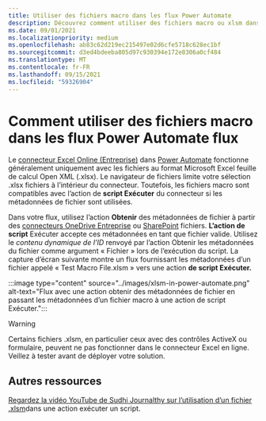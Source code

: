 ```yaml
---
title: Utiliser des fichiers macro dans les flux Power Automate
description: Découvrez comment utiliser des fichiers macro ou xlsm dans Power Automate flux.
ms.date: 09/01/2021
ms.localizationpriority: medium
ms.openlocfilehash: ab83c62d219ec215497e02d6cfe5718c628ec1bf
ms.sourcegitcommit: d3ed4bdeeba805d97c930394e172e8306a0cf484
ms.translationtype: MT
ms.contentlocale: fr-FR
ms.lasthandoff: 09/15/2021
ms.locfileid: "59326904"
---
```

# <a name="how-to-use-macro-files-in-power-automate-flows"></a>Comment utiliser des fichiers macro dans les flux Power Automate flux

Le [connecteur Excel Online (Entreprise)](https://flow.microsoft.com/connectors/shared_excelonlinebusiness/excel-online-business/) dans [Power Automate](https://flow.microsoft.com/) fonctionne généralement uniquement avec les fichiers au format Microsoft Excel feuille de calcul Open XML (.xlsx). Le navigateur de fichiers limite votre sélection .xlsx fichiers à l’intérieur du connecteur. Toutefois, les fichiers macro sont compatibles avec l’action de **script Exécuter** du connecteur si les métadonnées de fichier sont utilisées.

Dans votre flux, utilisez l’action **Obtenir** des métadonnées de fichier à partir des [connecteurs OneDrive Entreprise](https://flow.microsoft.com/connectors/shared_onedriveforbusiness/onedrive-for-business/) ou [SharePoint](https://flow.microsoft.com/connectors/shared_sharepointonline/sharepoint/) fichiers. **L’action de script** Exécuter accepte ces métadonnées en tant que fichier valide. Utilisez le *contenu dynamique de l’ID* renvoyé par l’action  Obtenir les métadonnées du fichier comme argument « Fichier » lors de l’exécution du script. La capture d’écran suivante montre un flux fournissant les métadonnées d’un fichier appelé « Test Macro File.xlsm » vers une action **de script Exécuter.**

:::image type="content" source="../images/xlsm-in-power-automate.png" alt-text="Flux avec une action obtenir des métadonnées de fichier en passant les métadonnées d’un fichier macro à une action de script Exécuter.":::

> [!WARNING]
> Certains fichiers .xlsm, en particulier ceux avec des contrôles ActiveX ou formulaire, peuvent ne pas fonctionner dans le connecteur Excel en ligne. Veillez à tester avant de déployer votre solution.

## <a name="other-resources"></a>Autres ressources

[Regardez la vidéo YouTube de Sudhi Journalthy sur l’utilisation d’un fichier .xlsm](https://youtu.be/o-H9BbywJQQ)dans une action exécuter un script.
